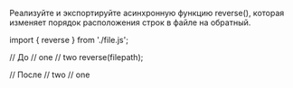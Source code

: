 Реализуйте и экспортируйте асинхронную функцию reverse(), 
которая изменяет порядок расположения строк в файле на обратный.

import { reverse } from './file.js';

// До
// one
// two
reverse(filepath);

// После
// two
// one